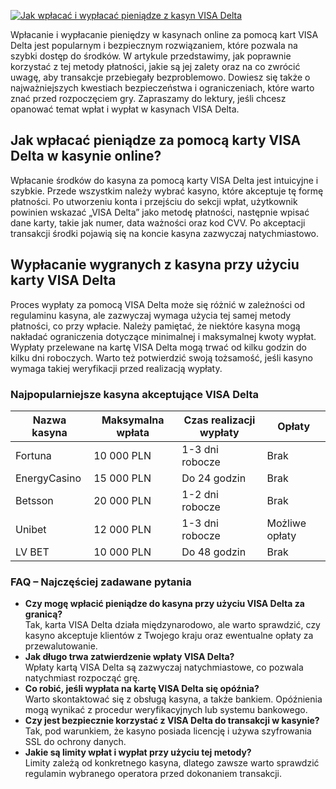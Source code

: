 [![Jak wpłacać i wypłacać pieniądze z kasyn VISA Delta](https://123-caf.pages.dev/gitsignup.png)](https://vrmoo.ru/Bt82HjjY)

<p>Wpłacanie i wypłacanie pieniędzy w kasynach online za pomocą kart VISA Delta jest popularnym i bezpiecznym rozwiązaniem, które pozwala na szybki dostęp do środków. W artykule przedstawimy, jak poprawnie korzystać z tej metody płatności, jakie są jej zalety oraz na co zwrócić uwagę, aby transakcje przebiegały bezproblemowo. Dowiesz się także o najważniejszych kwestiach bezpieczeństwa i ograniczeniach, które warto znać przed rozpoczęciem gry. Zapraszamy do lektury, jeśli chcesz opanować temat wpłat i wypłat w kasynach VISA Delta.</p>  <h2>Jak wpłacać pieniądze za pomocą karty VISA Delta w kasynie online?</h2> <p>Wpłacanie środków do kasyna za pomocą karty VISA Delta jest intuicyjne i szybkie. Przede wszystkim należy wybrać kasyno, które akceptuje tę formę płatności. Po utworzeniu konta i przejściu do sekcji wpłat, użytkownik powinien wskazać „VISA Delta” jako metodę płatności, następnie wpisać dane karty, takie jak numer, data ważności oraz kod CVV. Po akceptacji transakcji środki pojawią się na koncie kasyna zazwyczaj natychmiastowo.</p>  <h2>Wypłacanie wygranych z kasyna przy użyciu karty VISA Delta</h2> <p>Proces wypłaty za pomocą VISA Delta może się różnić w zależności od regulaminu kasyna, ale zazwyczaj wymaga użycia tej samej metody płatności, co przy wpłacie. Należy pamiętać, że niektóre kasyna mogą nakładać ograniczenia dotyczące minimalnej i maksymalnej kwoty wypłat. Wypłaty przelewane na kartę VISA Delta mogą trwać od kilku godzin do kilku dni roboczych. Warto też potwierdzić swoją tożsamość, jeśli kasyno wymaga takiej weryfikacji przed realizacją wypłaty.</p>  <h3>Najpopularniejsze kasyna akceptujące VISA Delta</h3> <table>   <thead>     <tr>       <th>Nazwa kasyna</th>       <th>Maksymalna wpłata</th>       <th>Czas realizacji wypłaty</th>       <th>Opłaty</th>     </tr>   </thead>   <tbody>     <tr>       <td>Fortuna</td>       <td>10 000 PLN</td>       <td>1-3 dni robocze</td>       <td>Brak</td>     </tr>     <tr>       <td>EnergyCasino</td>       <td>15 000 PLN</td>       <td>Do 24 godzin</td>       <td>Brak</td>     </tr>     <tr>       <td>Betsson</td>       <td>20 000 PLN</td>       <td>1-2 dni robocze</td>       <td>Brak</td>     </tr>     <tr>       <td>Unibet</td>       <td>12 000 PLN</td>       <td>1-3 dni robocze</td>       <td>Możliwe opłaty</td>     </tr>     <tr>       <td>LV BET</td>       <td>10 000 PLN</td>       <td>Do 48 godzin</td>       <td>Brak</td>     </tr>   </tbody> </table>  <h3>FAQ – Najczęściej zadawane pytania</h3> <ul>   <li><strong>Czy mogę wpłacić pieniądze do kasyna przy użyciu VISA Delta za granicą?</strong><br>Tak, karta VISA Delta działa międzynarodowo, ale warto sprawdzić, czy kasyno akceptuje klientów z Twojego kraju oraz ewentualne opłaty za przewalutowanie.</li>   <li><strong>Jak długo trwa zatwierdzenie wpłaty VISA Delta?</strong><br>Wpłaty kartą VISA Delta są zazwyczaj natychmiastowe, co pozwala natychmiast rozpocząć grę.</li>   <li><strong>Co robić, jeśli wypłata na kartę VISA Delta się opóźnia?</strong><br>Warto skontaktować się z obsługą kasyna, a także bankiem. Opóźnienia mogą wynikać z procedur weryfikacyjnych lub systemu bankowego.</li>   <li><strong>Czy jest bezpiecznie korzystać z VISA Delta do transakcji w kasynie?</strong><br>Tak, pod warunkiem, że kasyno posiada licencję i używa szyfrowania SSL do ochrony danych.</li>   <li><strong>Jakie są limity wpłat i wypłat przy użyciu tej metody?</strong><br>Limity zależą od konkretnego kasyna, dlatego zawsze warto sprawdzić regulamin wybranego operatora przed dokonaniem transakcji.</li> </ul>